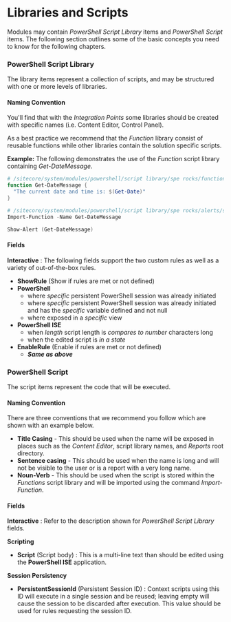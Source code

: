# Libraries and Scripts

Modules may contain *PowerShell Script Library* items and *PowerShell Script* items. The following section outlines some of the basic concepts you need to know for the following chapters.

### PowerShell Script Library

The library items represent a collection of scripts, and may be structured with one or more levels of libraries. 

#### Naming Convention 

You'll find that with the *Integration Points* some libraries should be created with specific names (i.e. Content Editor, Control Panel). 

As a best practice we recommend that the *Function* library  consist of reusable functions while other libraries contain the solution specific scripts. 

**Example:** The following demonstrates the use of the *Function* script library containing *Get-DateMessage*.

```powershell
# /sitecore/system/modules/powershell/script library/spe rocks/functions/get-datemessage
function Get-DateMessage {
  "The current date and time is: $(Get-Date)"
}
```

```powershell
# /sitecore/system/modules/powershell/script library/spe rocks/alerts/show-datemessage
Import-Function -Name Get-DateMessage

Show-Alert (Get-DateMessage)
```

#### Fields

**Interactive** : The following fields support the two custom rules as well as a variety of out-of-the-box rules.

* **ShowRule** (Show if rules are met or not defined)
 * **PowerShell**
   * where *specific* persistent PowerShell session was already initiated
   * where *specific* persistent PowerShell session was already initiated and has the *specific* variable defined and not null
   * where exposed in a *specific* view
 * **PowerShell ISE**
   * when *length* script length is *compares to* *number* characters long
   * when the edited script is *in a state*
* **EnableRule** (Enable if rules are met or not defined)
  * ***Same as above*** 

### PowerShell Script

The script items represent the code that will be executed.

#### Naming Convention

There are three conventions that we recommend you follow which are shown with an example below.

* **Title Casing** - This should be used when the name will be exposed in places such as the *Content Editor*, script library names, and *Reports* root directory.
* **Sentence casing** - This should be used when the name is long and will not be visible to the user or is a report with a very long name.
* **Noun-Verb** - This should be used when the script is stored within the *Functions* script library and will be imported using the command *Import-Function*.

#### Fields

**Interactive** : Refer to the description shown for *PowerShell Script Library* fields.

**Scripting**

* **Script** (Script body) : This is a multi-line text than should be edited using the **PowerShell ISE** application. 

**Session Persistency**

* **PersistentSessionId** (Persistent Session ID) : Context scripts using this ID will execute in a single session and be reused; leaving empty will cause the session to be discarded after execution. This value should be used for rules requesting the session ID.

